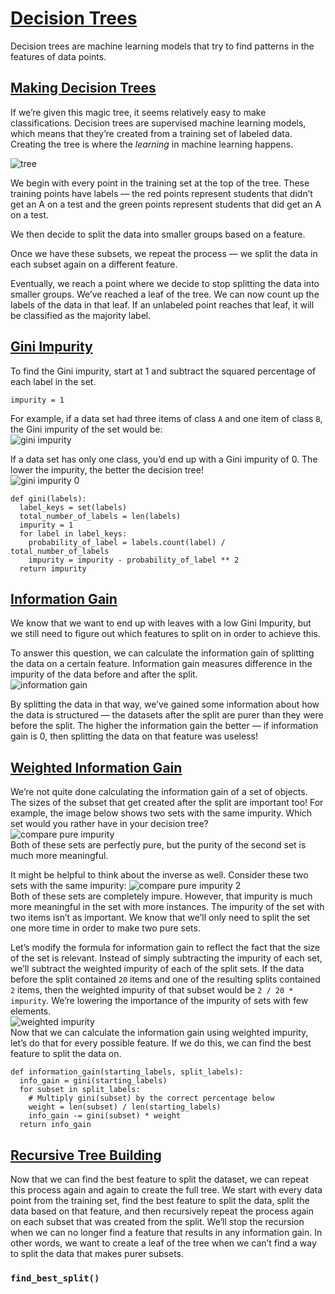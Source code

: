 # [Decision Trees](https://www.codecademy.com/courses/machine-learning/lessons/ml-decision-trees/exercises/trees)

Decision trees are machine learning models that try to find patterns in the features of data points.

## [Making Decision Trees](https://www.codecademy.com/courses/machine-learning/lessons/ml-decision-trees/exercises/creating-trees)

If we’re given this magic tree, it seems relatively easy to make classifications.
Decision trees are supervised machine learning models, which means that they’re created from a training set of labeled data.
Creating the tree is where the *learning* in machine learning happens.

![tree](images/tree_gif.gif)

We begin with every point in the training set at the top of the tree.
These training points have labels — the red points represent students that didn’t get an A on a test and the green points represent students that did get an A on a test.

We then decide to split the data into smaller groups based on a feature.

Once we have these subsets, we repeat the process — we split the data in each subset again on a different feature.

Eventually, we reach a point where we decide to stop splitting the data into smaller groups. 
We’ve reached a leaf of the tree. We can now count up the labels of the data in that leaf. 
If an unlabeled point reaches that leaf, it will be classified as the majority label.

## [Gini Impurity](https://www.codecademy.com/courses/machine-learning/lessons/ml-decision-trees/exercises/impurity)

To find the Gini impurity, start at 1 and subtract the squared percentage of each label in the set.
```
impurity = 1
```
For example, if a data set had three items of class `A` and one item of class `B`, the Gini impurity of the set would be:  
![gini impurity](images/gini_impurity.jpg)

If a data set has only one class, you’d end up with a Gini impurity of 0. The lower the impurity, the better the decision tree!  
![gini impurity 0](images/gini_impurity0.jpg)

```
def gini(labels):
  label_keys = set(labels)
  total_number_of_labels = len(labels)
  impurity = 1
  for label in label_keys:
    probability_of_label = labels.count(label) / total_number_of_labels
    impurity = impurity - probability_of_label ** 2
  return impurity
```

## [Information Gain](https://www.codecademy.com/courses/machine-learning/lessons/ml-decision-trees/exercises/information-gain)

We know that we want to end up with leaves with a low Gini Impurity, but we still need to figure out which features to split on in order to achieve this. 

To answer this question, we can calculate the information gain of splitting the data on a certain feature.
Information gain measures difference in the impurity of the data before and after the split.  
![information gain](images/info.svg)  

By splitting the data in that way, we’ve gained some information about how the data is structured — the datasets after the split are purer than they were before the split. 
The higher the information gain the better — if information gain is 0, then splitting the data on that feature was useless! 

## [Weighted Information Gain](https://www.codecademy.com/courses/machine-learning/lessons/ml-decision-trees/exercises/weighted-information-gain)
We’re not quite done calculating the information gain of a set of objects.
The sizes of the subset that get created after the split are important too!
For example, the image below shows two sets with the same impurity. 
Which set would you rather have in your decision tree?  
![compare pure impurity](images/impurity-0.svg)  
Both of these sets are perfectly pure, but the purity of the second set is much more meaningful.

It might be helpful to think about the inverse as well. Consider these two sets with the same impurity:
![compare pure impurity 2](images/impurity-5.svg)  
Both of these sets are completely impure. 
However, that impurity is much more meaningful in the set with more instances.
The impurity of the set with two items isn’t as important. 
We know that we’ll only need to split the set one more time in order to make two pure sets.

Let’s modify the formula for information gain to reflect the fact that the size of the set is relevant. 
Instead of simply subtracting the impurity of each set, we’ll subtract the weighted impurity of each of the split sets.
If the data before the split contained `20` items and one of the resulting splits contained `2` items, then the weighted impurity of that subset would be `2 / 20 * impurity`.
We’re lowering the importance of the impurity of sets with few elements.  
![weighted impurity](images/weighted_info.svg)  
Now that we can calculate the information gain using weighted impurity, let’s do that for every possible feature. 
If we do this, we can find the best feature to split the data on.
```
def information_gain(starting_labels, split_labels):
  info_gain = gini(starting_labels)
  for subset in split_labels:
    # Multiply gini(subset) by the correct percentage below
    weight = len(subset) / len(starting_labels)
    info_gain -= gini(subset) * weight
  return info_gain
```

## [Recursive Tree Building](https://www.codecademy.com/courses/machine-learning/lessons/ml-decision-trees/exercises/recursion)

Now that we can find the best feature to split the dataset, we can repeat this process again and again to create the full tree.
We start with every data point from the training set, find the best feature to split the data, split the data based on that feature, and then recursively repeat the process again on each subset that was created from the split.
We’ll stop the recursion when we can no longer find a feature that results in any information gain.
In other words, we want to create a leaf of the tree when we can’t find a way to split the data that makes purer subsets.

### `find_best_split()`
